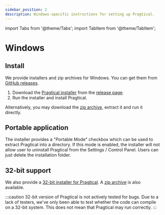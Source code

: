 ```yaml
---
sidebar_position: 2
description: Windows-specific instructions for setting up Pragtical.
---
```


import Tabs from '@theme/Tabs';
import TabItem from '@theme/TabItem';

# Windows

## Install

We provide installers and zip archives for Windows.
You can get them from [GitHub releases][1].

1. Download the [Pragtical installer][2] from the [release page][1].
2. Run the installer and install Pragtical.

Alternatively, you may download the [zip archive][3], extract it and run it directly.

## Portable application

The installer provides a "Portable Mode" checkbox which can be used to extract
Pragtical into a directory.
If this mode is enabled, the installer will not allow user to uninstall Pragtical
from the Settings / Control Panel.
Users can just delete the installation folder.

## 32-bit support

We also provide a [32-bit installer for Pragtical][4].
A [zip archive][5] is also available.

:::caution 32-bit version of Pragtical is not actively tested for bugs.
Due to a lack of testers, we've only been able to test whether the code can
compile on a 32-bit system. This does not mean that Pragtical may run correctly.
:::


[1]: https://github.com/pragtical/pragtical/releases
[2]: https://github.com/pragtical/pragtical/releases/download/rolling/Pragtical-rolling-x86_64-setup.exe
[3]: https://github.com/pragtical/pragtical/releases/download/rolling/pragtical-rolling-windows-x86_64.zip
[4]: https://github.com/pragtical/pragtical/releases/download/rolling/Pragtical-rolling-i686-setup.exe
[5]: https://github.com/pragtical/pragtical/releases/download/rolling/pragtical-rolling-windows-i686.zip
